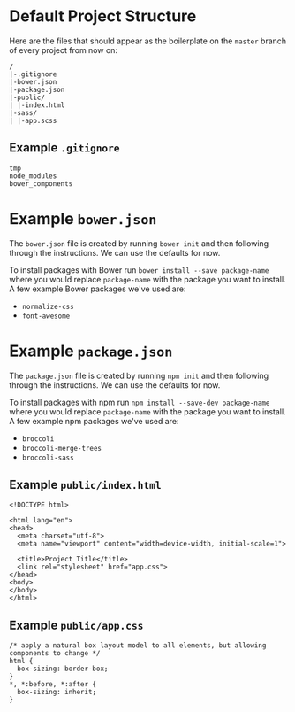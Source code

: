# Default Project Structure

Here are the files that should appear as the boilerplate on the `master` branch of every project from now on:

    /
    |-.gitignore
    |-bower.json
    |-package.json
    |-public/
    | |-index.html
    |-sass/
    | |-app.scss

## Example `.gitignore`

    tmp
    node_modules
    bower_components

# Example `bower.json`

The `bower.json` file is created by running `bower init` and then following through the instructions.
We can use the defaults for now.

To install packages with Bower run `bower install --save package-name` where you would replace `package-name` with the package you want to install.
A few example Bower packages we've used are:

* `normalize-css`
* `font-awesome`

# Example `package.json`

The `package.json` file is created by running `npm init` and then following through the instructions.
We can use the defaults for now.

To install packages with npm run `npm install --save-dev package-name` where you would replace `package-name` with the package you want to install.
A few example npm packages we've used are:

* `broccoli`
* `broccoli-merge-trees`
* `broccoli-sass`

## Example `public/index.html`

    <!DOCTYPE html>

    <html lang="en">
    <head>
      <meta charset="utf-8">
      <meta name="viewport" content="width=device-width, initial-scale=1">

      <title>Project Title</title>
      <link rel="stylesheet" href="app.css">
    </head>
    <body>
    </body>
    </html>

## Example `public/app.css`

    /* apply a natural box layout model to all elements, but allowing components to change */
    html {
      box-sizing: border-box;
    }
    *, *:before, *:after {
      box-sizing: inherit;
    }
